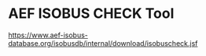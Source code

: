 # AEF ISOBUS CHECK Tool

<https://www.aef-isobus-database.org/isobusdb/internal/download/isobuscheck.jsf>
